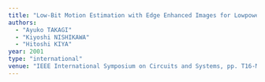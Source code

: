```yaml
---
title: "Low-Bit Motion Estimation with Edge Enhanced Images for Lowpower MPEG Encoder"
authors:
  - "Ayuko TAKAGI"
  - "Kiyoshi NISHIKAWA"
  - "Hitoshi KIYA"
year: 2001
type: "international"
venue: "IEEE International Symposium on Circuits and Systems, pp. T16-MRm4-O1, Sydney, Australia, 2001-05-01."
---
```

